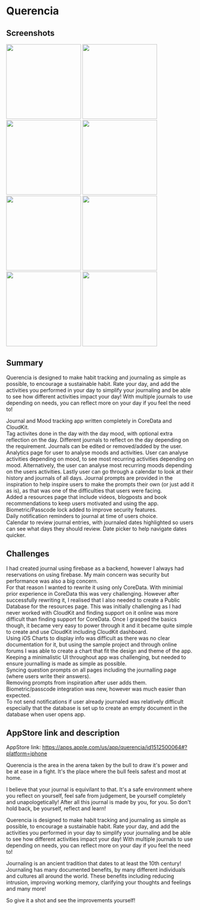 # Querencia
 
 ## Screenshots

<img src="https://github.com/mousaalwaraki/Querencia-CloudKit/blob/main/Screenshots/1.png" width="200"> <img src="https://github.com/mousaalwaraki/Querencia-CloudKit/blob/main/Screenshots/2.png" width="200"> <img src="https://github.com/mousaalwaraki/Querencia-CloudKit/blob/main/Screenshots/3.png" width="200"> <img src="https://github.com/mousaalwaraki/Querencia-CloudKit/blob/main/Screenshots/4.png" width="200">  
<img src="https://github.com/mousaalwaraki/Querencia-CloudKit/blob/main/Screenshots/5.png" width="200"> <img src="https://github.com/mousaalwaraki/Querencia-CloudKit/blob/main/Screenshots/6.png" width="200"> <img src="https://github.com/mousaalwaraki/Querencia-CloudKit/blob/main/Screenshots/7.png" width="200"> <img src="https://github.com/mousaalwaraki/Querencia-CloudKit/blob/main/Screenshots/8.png" width="200">  

## Summary

Querencia is designed to make habit tracking and journaling as simple as possible, to encourage a sustainable habit. Rate your day, and add the activities you performed in your day to simplify your journaling and be able to see how different activities impact your day! With multiple journals to use depending on needs, you can reflect more on your day if you feel the need to!   

Journal and Mood tracking app written completely in CoreData and CloudKit.  
Tag activites done in the day with the day mood, with optional extra reflection on the day. Different journals to reflect on the day depending on the requirement. Journals can be edited or removed/added by the user.
Analytics page for user to analyse moods and activities. User can analyse activities depending on mood, to see most recurring activities depending on mood. Alternatively, the user can analyse most recurring moods depending on the users activities. Lastly user can go through a calendar to look at their history and journals of all days.
Journal prompts are provided in the inspiration  to help inspire users to make the prompts their own (or just add it as is), as that was one of the difficulties that users were facing.  
Added a resources page that include videos, blogposts and book recommendations to keep users motivated and using the app.  
Biometric/Passcode lock added to improve security features.   
Daily notification reminders to journal at time of users choice.   
Calendar to review journal entries, with journaled dates highlighted so users can see what days they should review. Date picker to help navigate dates quicker.   

## Challenges

I had created journal using firebase as a backend, however I always had reservations on using firebase. My main concern was security but performance was also a big concern.  
For that reason I wanted to rewrite it using only CoreData. With minimial prior experience in CoreData this was very challenging. However after successfully  rewriting it, I realised that I also needed to create a Public Database for the resources page. This was initially challenging as I had never worked with CloudKit and finding support on it online was more difficult than finding support for CoreData. Once I grasped the basics though, it became very easy to power through it and it became quite simple to create and use CloudKit including CloudKit dashboard.   
Using iOS Charts to display info was difficult as there was no clear documentation for it, but using the sample project and through online forums I was able to create a chart that fit the design and theme of the app.    
Keeping a minimalistic UI throughout app was challenging, but needed to ensure journalling is made as simple as possible.   
Syncing question prompts on all pages including the journalling page (where users write their answers).    
Removing prompts from inspiration after user adds them.    
Biometric/passcode integration was new, however was much easier than expected.   
To not send notifications if user already journaled was relatively difficult especially that the database is set up to create an empty document in the database when user opens app.     

## AppStore link and description

AppStore link: https://apps.apple.com/us/app/querencia/id1512500064#?platform=iphone

Querencia is the area in the arena taken by the bull to draw it's power and be at ease in a fight. It's the place where the bull feels safest and most at home.

I believe that your journal is equivilant to that. It's a safe environment where you reflect on yourself, feel safe from judgement, be yourself completely and unapologetically! After all this journal is made by you, for you. So don't hold back, be yourself, reflect and learn!

Querencia is designed to make habit tracking and journaling as simple as possible, to encourage a sustainable habit. Rate your day, and add the activities you performed in your day to simplify your journaling and be able to see how different activities impact your day! With multiple journals to use depending on needs, you can reflect more on your day if you feel the need to!

Journaling is an ancient tradition that dates to at least the 10th century! Journaling has many documented benefits, by many different individuals and cultures all around the world. These benefits including reducing intrusion, improving working memory, clarifying your thoughts and feelings and many more!

So give it a shot and see the improvements yourself!
